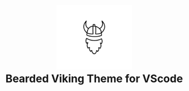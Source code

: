 <h1 align="center">
    <img src="https://raw.githubusercontent.com/beardedvikingdev/beardedviking-vscode-theme/main/bearded-viking.png" alt="Bearded Viking Logo" width="200">
  <br>
  Bearded Viking Theme for VScode
  <br>
</h1>

